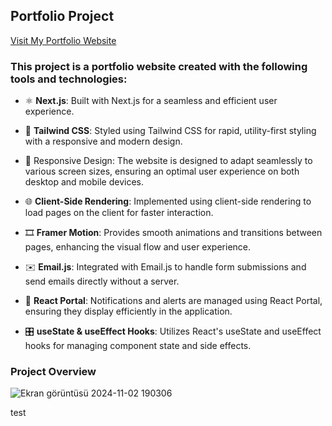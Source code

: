 ## Portfolio Project 
[Visit My Portfolio Website](https://edainal.vercel.app/)

### This project is a **portfolio website** created with the following tools and technologies:

- ⚛️ **Next.js**: Built with Next.js for a seamless and efficient user experience.

- 🎨 **Tailwind CSS**: Styled using Tailwind CSS for rapid, utility-first styling with a responsive and modern design.
  
- 📱 Responsive Design: The website is designed to adapt seamlessly to various screen sizes, ensuring an optimal user experience on both desktop and mobile devices.

- 🌐 **Client-Side Rendering**: Implemented using client-side rendering to load pages on the client for faster interaction.

- 🎞️ **Framer Motion**: Provides smooth animations and transitions between pages, enhancing the visual flow and user experience.

- ✉️ **Email.js**: Integrated with Email.js to handle form submissions and send emails directly without a server.

- 🔔 **React Portal**: Notifications and alerts are managed using React Portal, ensuring they display efficiently in the application.

- 🎛️ **useState & useEffect Hooks**: Utilizes React's useState and useEffect hooks for managing component state and side effects.

### Project Overview
  
![Ekran görüntüsü 2024-11-02 190306](https://github.com/user-attachments/assets/f604dd63-37e5-428b-bed6-f358187a7a6f)

test